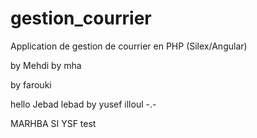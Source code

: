 # gestion_courrier
Application de gestion de courrier en PHP (Silex/Angular)


by Mehdi
by mha

by farouki



hello Jebad lebad
by yusef illoul -.-

MARHBA SI YSF
test

